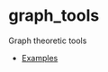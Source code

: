 graph_tools
===========

Graph theoretic tools

* [Examples](http://nbviewer.ipython.org/github/oyamad/graph_tools/blob/master/digraph_demo01.ipynb)
